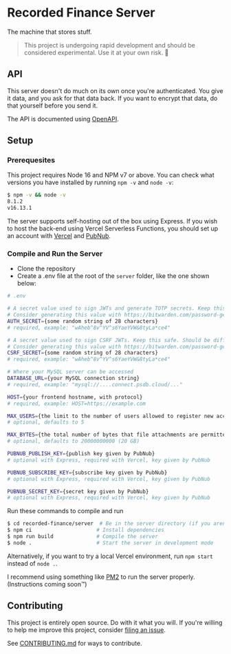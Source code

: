 # Recorded Finance Server

The machine that stores stuff.

> This project is undergoing rapid development and should be considered experimental. Use it at your own risk. 🤙

## API

This server doesn't do much on its own once you're authenticated. You give it data, and you ask for that data back. If you want to encrypt that data, do that yourself before you send it.

The API is documented using [OpenAPI](https://petstore.swagger.io/?url=https://raw.githubusercontent.com/RecordedFinance/recorded-finance/main/server/openapi.yaml).

## Setup

### Prerequesites

This project requires Node 16 and NPM v7 or above. You can check what versions you have installed by running `npm -v` and `node -v`:

```sh
$ npm -v && node -v
8.1.2
v16.13.1
```

The server supports self-hosting out of the box using Express. If you wish to host the back-end using Vercel Serverless Functions, you should set up an account with [Vercel](https://vercel.com) and [PubNub](https://www.pubnub.com).

### Compile and Run the Server

- Clone the repository
- Create a .env file at the root of the `server` folder, like the one shown below:

```sh
# .env

# A secret value used to sign JWTs and generate TOTP secrets. Keep this safe.
# Consider generating this value with https://bitwarden.com/password-generator/
AUTH_SECRET={some random string of 28 characters}
# required, example: "wAheb^8v^YV^s6YaeYVW&8tyLa*ce4"

# A secret value used to sign CSRF JWTs. Keep this safe. Should be different from `AUTH_SECRET`.
# Consider generating this value with https://bitwarden.com/password-generator/
CSRF_SECRET={some random string of 28 characters}
# required, example: "wAheb^8v^YV^s6YaeYVW&8tyLa*ce4"

# Where your MySQL server can be accessed
DATABASE_URL={your MySQL connection string}
# required, example: "mysql://....connect.psdb.cloud/..."

HOST={your frontend hostname, with protocol}
# required, example: HOST=https://example.com

MAX_USERS={the limit to the number of users allowed to register new accounts}
# optional, defaults to 5

MAX_BYTES={the total number of bytes that file attachments are permitted to occupy on the system}
# optional, defaults to 20000000000 (20 GB)

PUBNUB_PUBLISH_KEY={publish key given by PubNub}
# optional with Express, required with Vercel, key given by PubNub

PUBNUB_SUBSCRIBE_KEY={subscribe key given by PubNub}
# optional with Express, required with Vercel, key given by PubNub

PUBNUB_SECRET_KEY={secret key given by PubNub}
# optional with Express, required with Vercel, key given by PubNub
```

Run these commands to compile and run

```sh
$ cd recorded-finance/server  # Be in the server directory (if you aren't already)
$ npm ci                     # Install dependencies
$ npm run build              # Compile the server
$ node .                     # Start the server in development mode
```

Alternatively, if you want to try a local Vercel environment, run `npm start` instead of `node .`.

I recommend using something like [PM2](https://pm2.keymetrics.io) to run the server properly. (Instructions coming soon™)

## Contributing

This project is entirely open source. Do with it what you will. If you're willing to help me improve this project, consider [filing an issue](https://github.com/RecordedFinance/recorded-finance/issues/new/choose).

See [CONTRIBUTING.md](/CONTRIBUTING.md) for ways to contribute.
